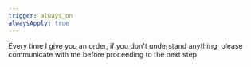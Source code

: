 ```yaml
---
trigger: always_on
alwaysApply: true
---
```

Every time I give you an order, if you don't understand anything, please communicate with me before proceeding to the next step  